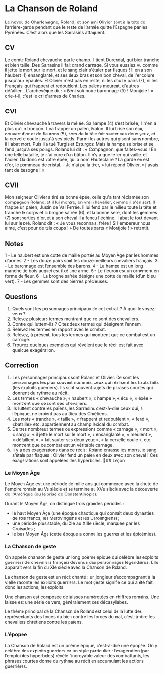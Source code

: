 # La Chanson de Roland

Le neveu de Charlemagne, Roland, et son ami Olivier sont à la tête de l’arrière-garde pendant que le reste de l’armée quitte l’Espagne par les Pyrénées. C’est alors que les Sarrasins attaquent.

## CV

Le comte Roland chevauche par le champ. Il tient Durendal, qui bien tranche et bien taille. Des Sarrasins il fait grand carnage. Si vous eussiez vu comme il jette le mort sur le mort, et le sang clair s'étaler par flaques ! Il en a son haubert (1) ensanglanté, et ses deux bras et son bon cheval, de l'encolure jusqu'aux épaules. Et Olivier n'est pas en reste, ni les douze pairs (2), ni les Français, qui frappent et redoublent. Les païens meurent, d'autres défaillent. L'archevêque dit : « Béni soit notre baronnage (3) ! Montjoie ! » crie-t-il, c'est le cri d'armes de Charles.

## CVI

Et Olivier chevauche à travers la mêlée. Sa hampe (4) s'est brisée, il n'en a plus qu'un tronçon. Il va frapper un païen, Malon. Il lui brise son écu, couvert d'or et de fleurons (5), hors de la tête fait sauter ses deux yeux, et la cervelle coule jusqu'à ses pieds. Parmi les autres qui gisent sans nombre, il l'abat mort. Puis il a tué Turgis et Esturgoz. Mais la hampe se brise et se fend jusqu’à ses poings. Roland lui dit : « Compagnon, que faites-vous ! En une telle bataille, je n'ai cure d'un bâton. Il n'y a que le fer qui vaille, et l'acier. Où donc est votre épée, qui a nom Hauteclaire ? La garde en est d'or, le pommeau de cristal. - Je n'ai pu la tirer, » lui répond Olivier, « j'avais tant de besogne ! »

## CVII

Mon seigneur Olivier a tiré sa bonne épée, celle qu'a tant réclamée son compagnon Roland, et il lui montre, en vrai chevalier, comme il s'en sert. Il frappe un païen, Justin de Val Ferrée. Il lui fend par le milieu toute la tête et tranche le corps et la brogne safrée (6), et la bonne selle, dont les gemmes (7) sont serties d'or, et à son cheval il a fendu l'échine. Il abat le tout devant lui sur le pré. Roland dit : « Je vous reconnais, frère ! Si l'empereur nous aime, c'est pour de tels coups ! » De toutes parts « Montjoie ! » retentit.

## Notes

1 - Le haubert est une cotte de maille portée au Moyen Âge par les hommes d’armes.
2 - Les douze pairs sont les douze meilleurs chevaliers français.
3 - Le baronnage est l’ensemble des barons.
4 - La hampe est un long manche de bois auquel est fixé une arme.
5 - Le fleuron est un ornement en forme de fleur.
6 - La brogne safrée désigne une cotte de maille (d’un bleu vert).
7 - Les gemmes sont des pierres précieuses.

## Questions

1. Quels sont les personnages principaux de cet extrait ? À quoi le voyez-vous ?
2. Relevez plusieurs termes montrant que ce sont des chevaliers.
3. Contre qui luttent-ils ? Citez deux termes qui désignent l’ennemi.
4. Relevez les termes en rapport avec le combat.
5. Relevez, à présent, tous les termes qui montrent que ce combat est un carnage.
6. Trouvez quelques exemples qui révèlent que le récit est fait avec quelque exagération.

## Correction

1. Les personnages principaux sont Roland et Olivier. Ce sont les personnages les plus souvent nommés, ceux qui réalisent les hauts faits (les exploits guerriers). Ils sont souvent sujets de phrases courtes qui donnent du rythme au récit.
2. Les termes « chevauche », « haubert », « hampe », « écu », « épée » montrent que ce sont des chevaliers.
3. Ils luttent contre les païens, les Sarrasins c’est-à-dire ceux qui, à l’époque, ne croient pas au Dieu des Chrétiens.
4. Les mots « tranche », « taille », « frappent et redoublent », « fend », «bataille» etc. appartiennent au champ lexical du combat.
5. De très nombreux termes ou expressions comme « carnage », « mort », « sang », « il jette le mort sur le mort », « ensanglanté », « meurent », « défaillent », « fait sauter ses deux yeux », « la cervelle coule », etc. montrent que ce combat est un véritable carnage.
6. Il y a des exagérations dans ce récit : Roland entasse les morts, le sang s’étale par flaques ; Olivier fend un païen en deux avec son cheval ! Ces exagérations sont appelées des hyperboles.
## Leçon

### Le Moyen Âge

Le Moyen Âge est une période de mille ans qui commence avec la chute de l'empire romain au Ve siècle et se termine au XVe siècle avec la découverte de l'Amérique (ou la prise de Constantinople).

Durant le Moyen  Âge, on distingue trois grandes périodes :

- le haut Moyen Âge (une époque chaotique qui connaît deux dynasties de rois francs, les Mérovingiens et les Carolingiens) ;
- une période plus stable, du XIe au XIIIe siècle, marquée par les Croisades ;
- le bas Moyen Âge (cette époque a connu les guerres et les épidémies).

### La Chanson de geste

On appelle chanson de geste un long poème épique qui célèbre les exploits guerriers de chevaliers français devenus des personnages légendaires. Elle apparaît vers la fin du XIe siècle avec la Chanson de Roland.

La chanson de geste est un récit chanté : un jongleur s’accompagnant à la vielle raconte les exploits guerriers. Le mot geste signifie ce qui a été fait, donc les actions, les exploits.

Une chanson est composée de laisses numérotées en chiffres romains. Une laisse est une série de vers, généralement des décasyllabes.

Le thème principal de la Chanson de Roland est celui de la lutte des représentants des forces du bien contre les forces du mal, c’est-à-dire les chevaliers chrétiens contre les païens.

### L’épopée

La Chanson de Roland est un poème épique, c’est-à-dire une épopée. On y célèbre des exploits guerriers en un style particulier : l’exagération (par l’emploi des hyperboles) révèle l’incroyable valeur des combattants, les phrases courtes donne du rythme au récit en accumulant les actions guerrières.

